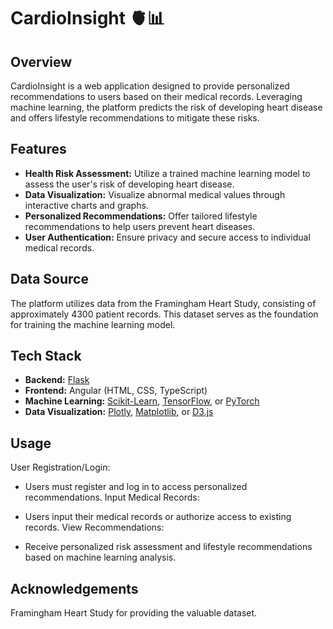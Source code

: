 # CardioInsight 🫀📊

## Overview

CardioInsight is a web application designed to provide personalized recommendations to users based on their medical records. Leveraging machine learning, the platform predicts the risk of developing heart disease and offers lifestyle recommendations to mitigate these risks.

## Features

- **Health Risk Assessment:** Utilize a trained machine learning model to assess the user's risk of developing heart disease.
- **Data Visualization:** Visualize abnormal medical values through interactive charts and graphs.
- **Personalized Recommendations:** Offer tailored lifestyle recommendations to help users prevent heart diseases.
- **User Authentication:** Ensure privacy and secure access to individual medical records.

## Data Source

The platform utilizes data from the Framingham Heart Study, consisting of approximately 4300 patient records. This dataset serves as the foundation for training the machine learning model.

## Tech Stack

- **Backend:** [Flask](https://flask.palletsprojects.com/)
- **Frontend:** Angular (HTML, CSS, TypeScript)
- **Machine Learning:** [Scikit-Learn](https://scikit-learn.org/), [TensorFlow](https://www.tensorflow.org/), or [PyTorch](https://pytorch.org/)
- **Data Visualization:** [Plotly](https://plotly.com/), [Matplotlib](https://matplotlib.org/), or [D3.js](https://d3js.org/)

## Usage
User Registration/Login:

- Users must register and log in to access personalized recommendations.
Input Medical Records:

- Users input their medical records or authorize access to existing records.
View Recommendations:

- Receive personalized risk assessment and lifestyle recommendations based on machine learning analysis.

## Acknowledgements
Framingham Heart Study for providing the valuable dataset.

